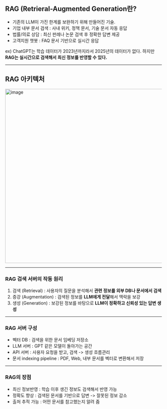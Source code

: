 ## RAG (Retrieral-Augmented Generation란?
- 기존의 LLM이 가진 한계를 보완하기 위해 만들어진 기술.
- 기업 내부 문서 검색 : 사내 위키, 정책 문서, 기술 문서 자동 응답
- 법률/의료 상담 : 최신 판례나 논문 검색 후 정확한 답변 제공
- 고객지원 챗봇 : FAQ 문서 기반으로 실시간 응답

ex) ChatGPT는 학습 데이터가 2023년까지라서 2025년의 데이터가 없다. 
하지만 **RAG는 실시간으로 검색해서 최신 정보를 반영할 수 있다.**

---

## RAG 아키텍처 

<img width="1053" height="560" alt="image" src="https://github.com/user-attachments/assets/3027ff8e-3763-4b0e-97f6-38ef403e84ba" />

---

### RAG 검색 서버의 작동 원리
1. 검색 (Retrieval)    : 사용자의 질문을 분석해서 **관련 정보를 외부 DB나 문서에서 검색**
2. 증강 (Augmentation) : 검색된 정보를 **LLM에게 전달**해서 맥락을 보강 
3. 생성 (Generation)   : 보강된 정보를 바탕으로 **LLM이 정확하고 신뢰성 있는 답변 생성**

---

### RAG 서버 구성
- 벡터 DB : 검색을 위한 문서 임베딩 저장소 
- LLM 서버 : GPT 같은 모델이 돌아가는 공간
- API 서버 : 사용자 요청을 받고, 검색 -> 생성 흐름관리
- 문서 indexing pipeline : PDF, Web, 내부 문서를 벡터로 변환해서 저장

---

### RAG의 장점
- 최신 정보반영 : 학습 이후 생긴 정보도 검색해서 반영 가능
- 정확도 향상 : 검색된 문서를 기반으로 답변 -> 잘못된 정보 감소
- 출처 추적 가능 : 어떤 문서를 참고했는지 알려 줌 
